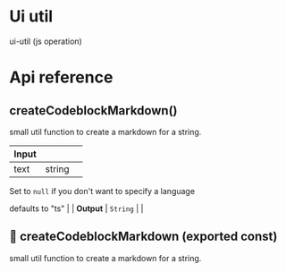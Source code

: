 # Ui util

ui-util (js operation)



# Api reference

## createCodeblockMarkdown()

small util function to create a markdown for a string.


| Input      |    |    |
| ---------- | -- | -- |
| text | string |  |,| language (optional) | string | Extension that should be used for color highlighting the text

Set to `null` if you don't want to specify a language

defaults to "ts" |
| **Output** | `String`   |    |



## 📄 createCodeblockMarkdown (exported const)

small util function to create a markdown for a string.

